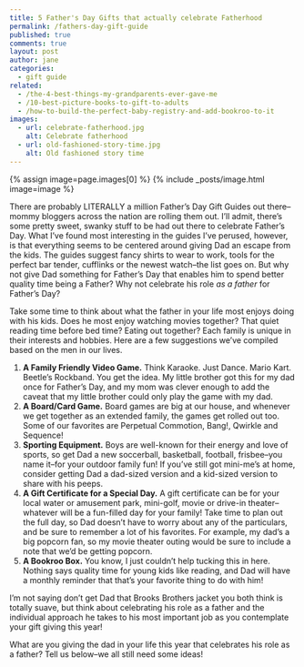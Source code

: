 ```yaml
---
title: 5 Father's Day Gifts that actually celebrate Fatherhood
permalink: /fathers-day-gift-guide
published: true
comments: true
layout: post
author: jane
categories: 
  - gift guide
related: 
  - /the-4-best-things-my-grandparents-ever-gave-me
  - /10-best-picture-books-to-gift-to-adults
  - /how-to-build-the-perfect-baby-registry-and-add-bookroo-to-it
images: 
  - url: celebrate-fatherhood.jpg
    alt: Celebrate fatherhood
  - url: old-fashioned-story-time.jpg
    alt: Old fashioned story time
---
```


{% assign image=page.images[0] %}
{% include _posts/image.html image=image %}

There are probably LITERALLY a million Father’s Day Gift Guides out there–mommy bloggers across the nation are rolling them out. I’ll admit, there’s some pretty sweet, swanky stuff to be had out there to celebrate Father’s Day. What I’ve found most interesting in the guides I’ve perused, however, is that everything seems to be centered around giving Dad an escape from the kids. The guides suggest fancy shirts to wear to work, tools for the perfect bar tender, cufflinks or the newest watch–the list goes on. But why not give Dad something for Father’s Day that enables him to spend better quality time being a Father? Why not celebrate his role _as a father_ for Father’s Day?

Take some time to think about what the father in your life most enjoys doing with his kids. Does he most enjoy watching movies together? That quiet reading time before bed time? Eating out together? Each family is unique in their interests and hobbies. Here are a few suggestions we’ve compiled based on the men in our lives.

1. **A Family Friendly Video Game.** Think Karaoke. Just Dance. Mario Kart. Beetle’s Rockband. You get the idea. My little brother got this for my dad once for Father’s Day, and my mom was clever enough to add the caveat that my little brother could only play the game with my dad.
2. **A Board/Card Game.** Board games are big at our house, and whenever we get together as an extended family, the games get rolled out too. Some of our favorites are Perpetual Commotion, Bang!, Qwirkle and Sequence!
3. **Sporting Equipment.** Boys are well-known for their energy and love of sports, so get Dad a new soccerball, basketball, football, frisbee–you name it–for your outdoor family fun! If you’ve still got mini-me’s at home, consider getting Dad a dad-sized version and a kid-sized version to share with his peeps.
4. **A Gift Certificate for a Special Day.** A gift certificate can be for your local water or amusement park,  mini-golf, movie or drive-in theater–whatever will be a fun-filled day for your family! Take time to plan out the full day, so Dad doesn’t have to worry about any of the particulars, and be sure to remember a lot of his favorites. For example, my dad’s a big popcorn fan, so my movie theater outing would be sure to include a note that we’d be getting popcorn.
5. **A Bookroo Box.** You know, I just couldn’t help tucking this in here. Nothing says quality time for young kids like reading, and Dad will have a monthly reminder that that’s your favorite thing to do with him!

I’m not saying don’t get Dad that Brooks Brothers jacket you both think is totally suave, but think about celebrating his role as a father and the individual approach he takes to his most important job as you contemplate your gift giving this year!

What are you giving the dad in your life this year that celebrates his role as a father? Tell us below–we all still need some ideas!